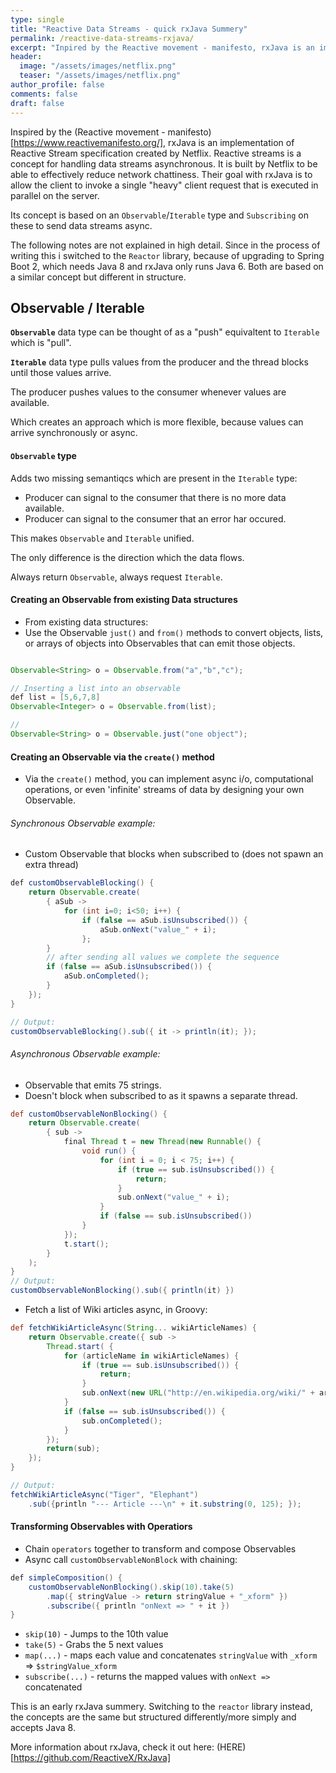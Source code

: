 ```yaml
---
type: single
title: "Reactive Data Streams - quick rxJava Summery"
permalink: /reactive-data-streams-rxjava/
excerpt: "Inpired by the Reactive movement - manifesto, rxJava is an implementation of Reactive Stream specification created by netflix. "
header:
  image: "/assets/images/netflix.png"
  teaser: "/assets/images/netflix.png"
author_profile: false
comments: false
draft: false
---
```


Inspired by the (Reactive movement - manifesto)[https://www.reactivemanifesto.org/], rxJava is an implementation of Reactive Stream specification created by Netflix. Reactive streams is a concept for handling data streams asynchronous. It is built by Netflix to be able to effectively reduce network chattiness. Their goal with rxJava is to allow the client to invoke a single "heavy" client request that is executed in parallel on the server.

Its concept is based on an `Observable`/`Iterable` type and `Subscribing` on these to send data streams async.

The following notes are not explained in high detail. Since in the process of writing this i switched to the `Reactor` library, because of upgrading to Spring Boot 2, which needs Java 8 and rxJava only runs Java 6. Both are based on a similar concept but different in structure.

## Observable / Iterable

**`Observable`** data type can be thought of as a "push" equivaltent to `Iterable` which is "pull".

**`Iterable`** data type pulls values from the producer and the thread blocks until those values arrive.

The producer pushes values to the consumer whenever values are available.

Which creates an approach which is more flexible, because values can arrive synchronously or async.

#### `Observable` type

Adds two missing semantiqcs which are present in the `Iterable` type:

- Producer can signal to the consumer that there is no more data available.
- Producer can signal to the consumer that an error har occured.

This makes `Observable` and `Iterable` unified.

The only difference is the direction which the data flows.

Always return `Observable`, always request `Iterable`.

#### Creating an Observable from existing Data structures

- From existing data structures:
- Use the Observable `just()` and `from()` methods to convert objects, lists, or arrays of objects into Observables that can emit those objects.

```java

Observable<String> o = Observable.from("a","b","c");

// Inserting a list into an observable
def list = [5,6,7,8]
Observable<Integer> o = Observable.from(list);

//
Observable<String> o = Observable.just("one object");

```

#### Creating an Observable via the `create()` method

- Via the `create()` method, you can implement async i/o, computational operations, or even 'infinite' streams of data by designing your own Observable.

###### Synchronous Observable example:

- Custom Observable that blocks when subscribed to (does not spawn an extra thread)

```java
def customObservableBlocking() {
    return Observable.create(
        { aSub ->
            for (int i=0; i<50; i++) {
                if (false == aSub.isUnsubscribed()) {
                    aSub.onNext("value_" + i);
                };
        }
        // after sending all values we complete the sequence
        if (false == aSub.isUnsubscribed()) {
            aSub.onCompleted();
        }
    });
}

// Output:
customObservableBlocking().sub({ it -> println(it); });
```

###### Asynchronous Observable example:

- Observable that emits 75 strings.
- Doesn't block when subscribed to as it spawns a separate thread.

```groovy
def customObservableNonBlocking() {
    return Observable.create(
        { sub ->
            final Thread t = new Thread(new Runnable() {
                void run() {
                    for (int i = 0; i < 75; i++) {
                        if (true == sub.isUnsubscribed()) {
                            return;
                        }
                        sub.onNext("value_" + i);
                    }
                    if (false == sub.isUnsubscribed())
                }
            });
            t.start();
        }
    );
}
// Output:
customObservableNonBlocking().sub({ println(it) })
```

- Fetch a list of Wiki articles async, in Groovy:

```groovy
def fetchWikiArticleAsync(String... wikiArticleNames) {
    return Observable.create({ sub ->
        Thread.start( {
            for (articleName in wikiArticleNames) {
                if (true == sub.isUnsubscribed()) {
                    return;
                }
                sub.onNext(new URL("http://en.wikipedia.org/wiki/" + articleName).getText());
            }
            if (false == sub.isUnsubscribed()) {
                sub.onCompleted();
            }
        });
        return(sub);
    });
}

// Output:
fetchWikiArticleAsync("Tiger", "Elephant")
    .sub({println "--- Article ---\n" + it.substring(0, 125); });
```

#### Transforming Observables with Operatiors

- Chain `operators` together to transform and compose Observables
- Async call `customObservableNonBlock` with chaining:

```java
def simpleComposition() {
    customObservableNonBlocking().skip(10).take(5)
        .map({ stringValue -> return stringValue + "_xform" })
        .subscribe({ println "onNext => " + it })
}
```

- `skip(10)` - Jumps to the 10th value
- `take(5)` - Grabs the 5 next values
- `map(...)` - maps each value and concatenates `stringValue` with `_xform` => `$stringValue_xform`
- `subscribe(...)` - returns the mapped values with `onNext =>` concatenated

This is an early rxJava summery. Switching to the `reactor` library instead, the concepts are the same but structured differently/more simply and accepts Java 8.

More information about rxJava, check it out here: (HERE)[https://github.com/ReactiveX/RxJava]
